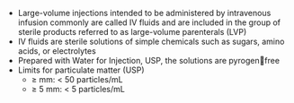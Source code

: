 - Large-volume injections intended to be administered by intravenous infusion commonly are called IV fluids and are included in the group of sterile products referred to as large-volume parenterals (LVP)
- IV fluids are sterile solutions of simple chemicals such as sugars, amino acids, or electrolytes 
- Prepared with Water for Injection, USP, the solutions are pyrogenfree 
- Limits for particulate matter (USP) 
	- $\ge$ mm: < 50 particles/mL 
	- $\ge$ 5 mm: < 5 particles/mL